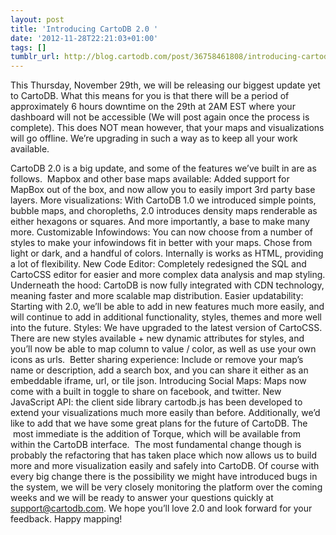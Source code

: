 ```yaml
---
layout: post
title: 'Introducing CartoDB 2.0 '
date: '2012-11-28T22:21:03+01:00'
tags: []
tumblr_url: http://blog.cartodb.com/post/36758461808/introducing-cartodb-2-0
---
```

This Thursday, November 29th, we will be releasing our biggest update yet to CartoDB. What this means for you is that there will be a period of approximately 6 hours downtime on the 29th at 2AM EST where your dashboard will not be accessible (We will post again once the process is complete). This does NOT mean however, that your maps and visualizations will go offline. We’re upgrading in such a way as to keep all your work available. 

CartoDB 2.0 is a big update, and some of the features we’ve built in are as follows. 
Mapbox and other base maps available: Added support for MapBox out of the box, and now allow you to easily import 3rd party base layers.
More visualizations: With CartoDB 1.0 we introduced simple points, bubble maps, and choropleths, 2.0 introduces density maps renderable as either hexagons or squares. And more importantly, a base to make many more.
Customizable Infowindows: You can now choose from a number of styles to make your infowindows fit in better with your maps. Chose from light or dark, and a handful of colors. Internally is works as HTML, providing a lot of flexibility.
New Code Editor: Completely redesigned the SQL and CartoCSS editor for easier and more complex data analysis and map styling.
Underneath the hood: CartoDB is now fully integrated with CDN technology, meaning faster and more scalable map distribution.
Easier updatability: Starting with 2.0, we’ll be able to add in new features much more easily, and will continue to add in additional functionality, styles, themes and more well into the future.
Styles: We have upgraded to the latest version of CartoCSS. There are new styles available + new dynamic attributes for styles, and you’ll now be able to map column to value / color, as well as use your own icons as urls. 
Better sharing experience: Include or remove your map’s name or description, add a search box, and you can share it either as an embeddable iframe, url, or tile json.
Introducing Social Maps: Maps now come with a built in toggle to share on facebook, and twitter.
New JavaScript API: the client side library cartodb.js has been developed to extend your visualizations much more easily than before.
Additionally, we’d like to add that we have some great plans for the future of CartoDB. The  most immediate is the addition of Torque, which will be available from within the CartoDB interface. 
The most fundamental change though is probably the refactoring that has taken place which now allows us to build more and more visualization easily and safely into CartoDB. Of course with every big change there is the possibility we might have introduced bugs in the system, we will be very closely monitoring the platform over the coming weeks and we will be ready to answer your questions quickly at support@cartodb.com.
We hope you’ll love 2.0 and look forward for your feedback. Happy mapping! 
